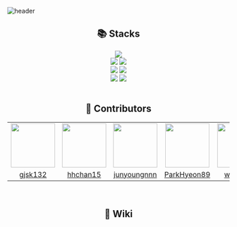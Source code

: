 ![header](https://capsule-render.vercel.app/api?type=waving&desc=2024%20-%201%20-%20Game%201%20team&text=CAT%20TOWN&animation=fadeIn&fontsize=30&color=gradient&customColorList=1,2,3&height=200&fontColor=ffffff&fontAlign=75&fontAlign=75&fontAlignY=45&descAlign=83.6&descAlignY=20)

<div align=center><h2>📚 Stacks</h2></div>

<div align=center> 
  <img src="https://img.shields.io/badge/unity-ffffff?style=for-the-badge&logo=unity&logoColor=black"> 
  <br>
  
  <img src="https://img.shields.io/badge/c sharp-512bd4?style=for-the-badge&logo=csharp&logoColor=white">
  <img src="https://img.shields.io/badge/visual studio-5c2d91?style=for-the-badge&logo=visualstudio&logoColor=white">
  <br>
  
  <img src="https://img.shields.io/badge/notion-000000?style=for-the-badge&logo=notion&logoColor=white">
  <img src="https://img.shields.io/badge/discord-5865f2?style=for-the-badge&logo=discord&logoColor=white">
  <br>
  
  <img src="https://img.shields.io/badge/github-181717?style=for-the-badge&logo=github&logoColor=white">
  <img src="https://img.shields.io/badge/git-F05032?style=for-the-badge&logo=git&logoColor=white">
  <br>
</div>

<br>

<div align=center><h2>🐥 Contributors</h2></div>

<div align=center>
<table>
  <tr>
    <td align="center"><a href="https://github.com/gjsk132"><img src="https://avatars.githubusercontent.com/u/113815454?v=4" width="100px;" alt=""/>
    <td align="center"><a href="https://github.com/hhchan15"><img src="https://avatars.githubusercontent.com/u/86926175?v=4" width="100px;" alt=""/>
    <td align="center"><a href="https://github.com/junyoungnnn"><img src="https://avatars.githubusercontent.com/u/119721103?v=4" width="100px;" alt=""/>
    <td align="center"><a href="https://github.com/ParkHyeon89"><img src="https://avatars.githubusercontent.com/u/163558275?v=4" width="100px;" alt=""/>
    <td align="center"><a href="https://github.com/westging"><img src="https://avatars.githubusercontent.com/u/109637733?v=4" width="100px;" alt=""/>
  </tr>
    <tr>
    <td align="center"><a href="https://github.com/gjsk132" title="Code">gjsk132</a></td>
    <td align="center"><a href="https://github.com/hhchan15" title="Code">hhchan15</a></td>
    <td align="center"><a href="https://github.com/junyoungnnn" title="Code">junyoungnnn</a></td>
    <td align="center"><a href="https://github.com/ParkHyeon89" title="Code">ParkHyeon89</a></td>
    <td align="center"><a href="https://github.com/westging" title="Code">westging</a></td>
  </tr>
</table>
</div>

<br>

<div align=center><h2>📑 Wiki</h2></div>
